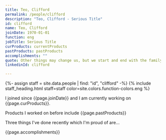 ```yaml
---
title: Teo, Clifford
permalink: /people/clifford
description: "Teo, Clifford - Serious Title"
id: clifford
name: Teo, Clifford
joinDate: 1970-01-01
function: eng
jobTitle: Serious Title
curProducts: currentProducts
pastProducts: pastProducts
accomplishments: ""
quote: Other things may change us, but we start and end with the family.
linkedinId: clifford

---
```


{%- assign staff = site.data.people | find: "id", "clifford" -%}
{% include staff_heading.html staff=staff color=site.colors.function-colors.eng %}

<p>I joined since {{page.joinDate}} and I am currently working on {{page.curProducts}}.</p>

<p>Products I worked on before include {{page.pastProducts}}</p>

<p>Three things I've done recently which I'm proud of are...</p>
{{page.accomplishments}}

